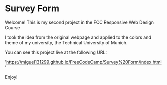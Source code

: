 # Survey Form

Welcome! This is my second project in the FCC Responsive Web Design Course

I took the idea from the original webpage and applied to the colors and theme of my university, the Technical University of Munich.

You can see this project live at the following URL:

'https://miguel131299.github.io/FreeCodeCamp/Survey%20Form/index.html'

Enjoy!
